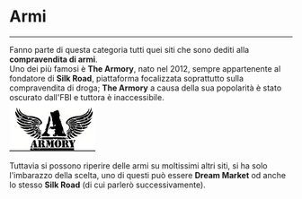 # Armi
---

Fanno parte di questa categoria tutti quei siti che sono dediti alla **compravendita di armi**. <br/>
Uno dei più famosi è **The Armory**, nato nel 2012, sempre appartenente al fondatore di **Silk Road**, piattaforma focalizzata soprattutto sulla compravendita di droga; **The Armory** a causa della sua popolarità è stato oscurato dall'FBI e tuttora è inaccessibile.<br/>
![](armory.png)

Tuttavia si possono riperire delle armi su moltissimi altri siti, si ha solo l'imbarazzo della scelta, uno di questi può essere **Dream Market** od anche lo stesso **Silk Road** (di cui parlerò successivamente).